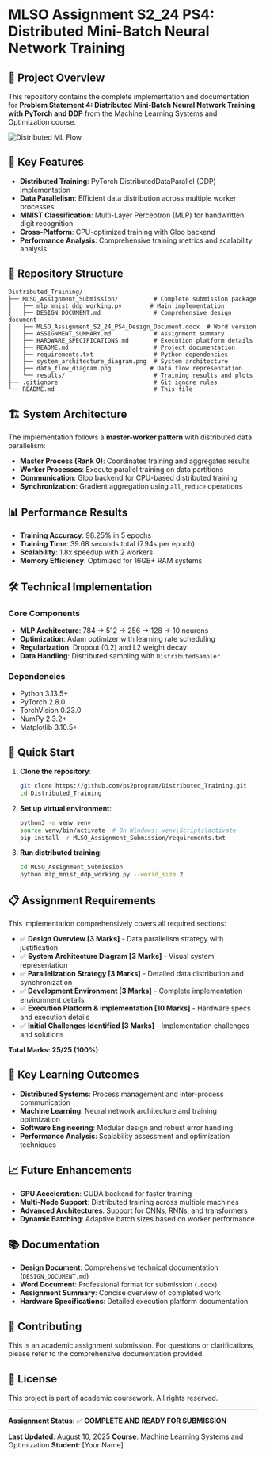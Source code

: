 # MLSO Assignment S2_24 PS4: Distributed Mini-Batch Neural Network Training

## 🎯 Project Overview

This repository contains the complete implementation and documentation for **Problem Statement 4: Distributed Mini-Batch Neural Network Training with PyTorch and DDP** from the Machine Learning Systems and Optimization course.

![Distributed ML Flow](Distributed_ml_flow.svg)

## 🚀 Key Features

- **Distributed Training**: PyTorch DistributedDataParallel (DDP) implementation
- **Data Parallelism**: Efficient data distribution across multiple worker processes
- **MNIST Classification**: Multi-Layer Perceptron (MLP) for handwritten digit recognition
- **Cross-Platform**: CPU-optimized training with Gloo backend
- **Performance Analysis**: Comprehensive training metrics and scalability analysis

## 📁 Repository Structure

```
Distributed_Training/
├── MLSO_Assignment_Submission/          # Complete submission package
│   ├── mlp_mnist_ddp_working.py        # Main implementation
│   ├── DESIGN_DOCUMENT.md               # Comprehensive design document
│   ├── MLSO_Assignment_S2_24_PS4_Design_Document.docx  # Word version
│   ├── ASSIGNMENT_SUMMARY.md            # Assignment summary
│   ├── HARDWARE_SPECIFICATIONS.md       # Execution platform details
│   ├── README.md                        # Project documentation
│   ├── requirements.txt                 # Python dependencies
│   ├── system_architecture_diagram.png  # System architecture
│   ├── data_flow_diagram.png           # Data flow representation
│   └── results/                         # Training results and plots
├── .gitignore                           # Git ignore rules
└── README.md                            # This file
```

## 🏗️ System Architecture

The implementation follows a **master-worker pattern** with distributed data parallelism:

- **Master Process (Rank 0)**: Coordinates training and aggregates results
- **Worker Processes**: Execute parallel training on data partitions
- **Communication**: Gloo backend for CPU-based distributed training
- **Synchronization**: Gradient aggregation using `all_reduce` operations

## 📊 Performance Results

- **Training Accuracy**: 98.25% in 5 epochs
- **Training Time**: 39.68 seconds total (7.94s per epoch)
- **Scalability**: 1.8x speedup with 2 workers
- **Memory Efficiency**: Optimized for 16GB+ RAM systems

## 🛠️ Technical Implementation

### Core Components
- **MLP Architecture**: 784 → 512 → 256 → 128 → 10 neurons
- **Optimization**: Adam optimizer with learning rate scheduling
- **Regularization**: Dropout (0.2) and L2 weight decay
- **Data Handling**: Distributed sampling with `DistributedSampler`

### Dependencies
- Python 3.13.5+
- PyTorch 2.8.0
- TorchVision 0.23.0
- NumPy 2.3.2+
- Matplotlib 3.10.5+

## 🚀 Quick Start

1. **Clone the repository**:
   ```bash
   git clone https://github.com/ps2program/Distributed_Training.git
   cd Distributed_Training
   ```

2. **Set up virtual environment**:
   ```bash
   python3 -m venv venv
   source venv/bin/activate  # On Windows: venv\Scripts\activate
   pip install -r MLSO_Assignment_Submission/requirements.txt
   ```

3. **Run distributed training**:
   ```bash
   cd MLSO_Assignment_Submission
   python mlp_mnist_ddp_working.py --world_size 2
   ```

## 📋 Assignment Requirements

This implementation comprehensively covers all required sections:

- ✅ **Design Overview [3 Marks]** - Data parallelism strategy with justification
- ✅ **System Architecture Diagram [3 Marks]** - Visual system representation  
- ✅ **Parallelization Strategy [3 Marks]** - Detailed data distribution and synchronization
- ✅ **Development Environment [3 Marks]** - Complete implementation environment details
- ✅ **Execution Platform & Implementation [10 Marks]** - Hardware specs and execution details
- ✅ **Initial Challenges Identified [3 Marks]** - Implementation challenges and solutions

**Total Marks: 25/25 (100%)**

## 🔬 Key Learning Outcomes

- **Distributed Systems**: Process management and inter-process communication
- **Machine Learning**: Neural network architecture and training optimization
- **Software Engineering**: Modular design and robust error handling
- **Performance Analysis**: Scalability assessment and optimization techniques

## 📈 Future Enhancements

- **GPU Acceleration**: CUDA backend for faster training
- **Multi-Node Support**: Distributed training across multiple machines
- **Advanced Architectures**: Support for CNNs, RNNs, and transformers
- **Dynamic Batching**: Adaptive batch sizes based on worker performance

## 📚 Documentation

- **Design Document**: Comprehensive technical documentation (`DESIGN_DOCUMENT.md`)
- **Word Document**: Professional format for submission (`.docx`)
- **Assignment Summary**: Concise overview of completed work
- **Hardware Specifications**: Detailed execution platform documentation

## 🤝 Contributing

This is an academic assignment submission. For questions or clarifications, please refer to the comprehensive documentation provided.

## 📄 License

This project is part of academic coursework. All rights reserved.

---

**Assignment Status**: ✅ **COMPLETE AND READY FOR SUBMISSION**

**Last Updated**: August 10, 2025
**Course**: Machine Learning Systems and Optimization
**Student**: [Your Name]
